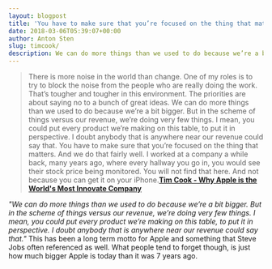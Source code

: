 ```yaml
---
layout: blogpost
title: 'You have to make sure that you’re focused on the thing that matters.'
date: 2018-03-06T05:39:07+00:00
author: Anton Sten
slug: timcook/
description: We can do more things than we used to do because we’re a bit bigger. But in the scheme of things versus our revenue, we’re doing very few things. I mean, you could put every product we’re making on this table, to put it in perspective. I doubt anybody that is anywhere near our revenue could say that.
---
```


>There is more noise in the world than change. One of my roles is to try to block the noise from the people who are really doing the work. That’s tougher and tougher in this environment. The priorities are about saying no to a bunch of great ideas. We can do more things than we used to do because we’re a bit bigger. But in the scheme of things versus our revenue, we’re doing very few things. I mean, you could put every product we’re making on this table, to put it in perspective. I doubt anybody that is anywhere near our revenue could say that. You have to make sure that you’re focused on the thing that matters. And we do that fair­­ly well. I worked at a company a while back, many years ago, where every hallway you go in, you would see their stock price being monitored. You will not find that here. And not because you can get it on your iPhone.**[Tim Cook - Why Apple is the World's Most Innovate Company](https://www.fastcompany.com/40525409/why-apple-is-the-worlds-most-innovative-company)**

_"We can do more things than we used to do because we’re a bit bigger. But in the scheme of things versus our revenue, we’re doing very few things. I mean, you could put every product we’re making on this table, to put it in perspective. I doubt anybody that is anywhere near our revenue could say that."_ This has been a long term motto for Apple and something that Steve Jobs often referenced as well. What people tend to forget though, is just how much bigger Apple is today than it was 7 years ago.
